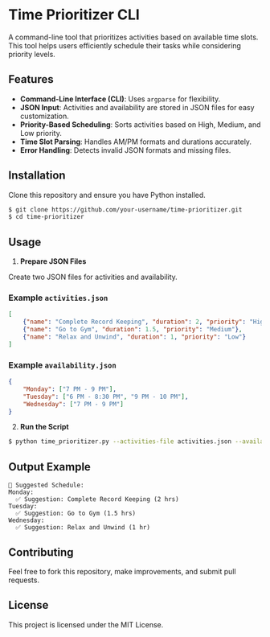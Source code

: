# Time Prioritizer CLI

A command-line tool that prioritizes activities based on available time slots. This tool helps users efficiently schedule their tasks while considering priority levels.

## Features
- **Command-Line Interface (CLI)**: Uses `argparse` for flexibility.
- **JSON Input**: Activities and availability are stored in JSON files for easy customization.
- **Priority-Based Scheduling**: Sorts activities based on High, Medium, and Low priority.
- **Time Slot Parsing**: Handles AM/PM formats and durations accurately.
- **Error Handling**: Detects invalid JSON formats and missing files.

## Installation
Clone this repository and ensure you have Python installed.

```sh
$ git clone https://github.com/your-username/time-prioritizer.git
$ cd time-prioritizer
```

## Usage

1. **Prepare JSON Files**

Create two JSON files for activities and availability.

### Example `activities.json`
```json
[
    {"name": "Complete Record Keeping", "duration": 2, "priority": "High"},
    {"name": "Go to Gym", "duration": 1.5, "priority": "Medium"},
    {"name": "Relax and Unwind", "duration": 1, "priority": "Low"}
]
```

### Example `availability.json`
```json
{
    "Monday": ["7 PM - 9 PM"],
    "Tuesday": ["6 PM - 8:30 PM", "9 PM - 10 PM"],
    "Wednesday": ["7 PM - 9 PM"]
}
```

2. **Run the Script**

```sh
$ python time_prioritizer.py --activities-file activities.json --availability-file availability.json
```

## Output Example
```
📅 Suggested Schedule:
Monday:
  ✅ Suggestion: Complete Record Keeping (2 hrs)
Tuesday:
  ✅ Suggestion: Go to Gym (1.5 hrs)
Wednesday:
  ✅ Suggestion: Relax and Unwind (1 hr)
```

## Contributing
Feel free to fork this repository, make improvements, and submit pull requests.

## License
This project is licensed under the MIT License.

